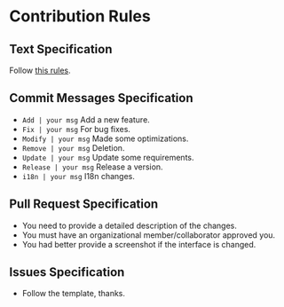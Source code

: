 # Contribution Rules

## Text Specification

Follow [this rules](https://www.w3.org/International/clreq/).

## Commit Messages Specification

- `Add | your msg` Add a new feature.
- `Fix | your msg` For bug fixes.
- `Modify | your msg` Made some optimizations.
- `Remove | your msg` Deletion.
- `Update | your msg` Update some requirements.
- `Release | your msg` Release a version.
- `i18n | your msg` I18n changes.

## Pull Request Specification

- You need to provide a detailed description of the changes.
- You must have an organizational member/collaborator approved you.
- You had better provide a screenshot if the interface is changed.

## Issues Specification

- Follow the template, thanks.
